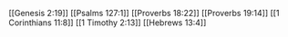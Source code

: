 [[Genesis 2:19]]
[[Psalms 127:1]]
[[Proverbs 18:22]]
[[Proverbs 19:14]]
[[1 Corinthians 11:8]]
[[1 Timothy 2:13]]
[[Hebrews 13:4]]
